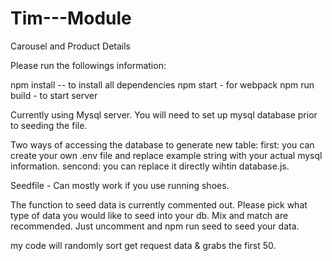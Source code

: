 # Tim---Module

Carousel and Product Details

Please run the followings information:

npm install -- to install all dependencies
npm start - for webpack
npm run build - to start server

Currently using Mysql server.
You will need to set up mysql database prior to seeding the file.

Two ways of accessing the database to generate new table:
first: you can create your own .env file and replace example string with your actual mysql information.
sencond: you can replace it directly wihtin database.js.

Seedfile - Can mostly work if you use running shoes.

The function to seed data is currently commented out. Please pick what type of data you would like to seed into your db.
Mix and match are recommended. Just uncomment and npm run seed to seed your data.

my code will randomly sort get request data & grabs the first 50.

